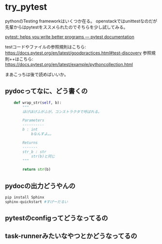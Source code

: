 # try_pytest

pythonのTesting frameworkはいくつか在る。
openstackではunittestなのだが先輩からはpytestをススメられたのでそちらを少し試してみる。

[pytest: helps you write better programs — pytest documentation](https://docs.pytest.org/en/latest/)

testコードやファイルの参照規則はこちら: https://docs.pytest.org/en/latest/goodpractices.html#test-discovery
参照規則++はこちら: https://docs.pytest.org/en/latest/example/pythoncollection.html

まあこっちは後で読めばいいか。

## pydocってなに、どう書くの



```python
    def wrap_str(self, b):
        """
        ほげほげふがふが。コンストラクタで呼ばれる。

        Parameters
        ----------
        b : int
            bなんすよ…。

        Returns
        -------
        str_b : str
            str(b)と同じ
        """

        return str(b)
```

## pydocの出力どうやんの


```sh
pip install Sphinx
sphinx-quickstart #すげーだるい
```


## pytestのconfigってどうなってるの

## task-runnerみたいなやつとかどうなってるの